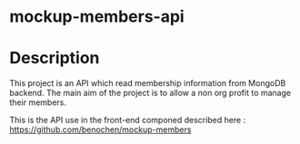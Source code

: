 # mockup-members-api
# Description 

This project is an API which read membership information from MongoDB backend. 
The main aim of the project is to allow a non org profit to manage their members. 

This is the API use in the front-end componed described here : https://github.com/benochen/mockup-members 
